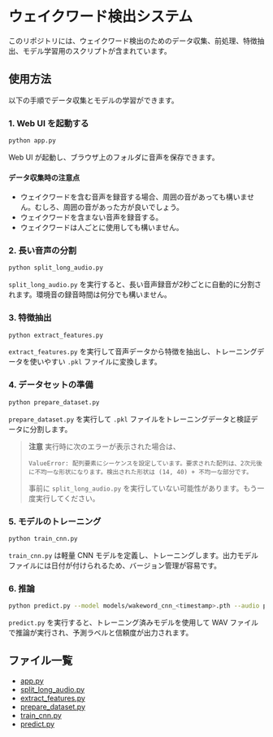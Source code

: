 # ウェイクワード検出システム

このリポジトリには、ウェイクワード検出のためのデータ収集、前処理、特徴抽出、モデル学習用のスクリプトが含まれています。

## 使用方法

以下の手順でデータ収集とモデルの学習ができます。

### 1. Web UI を起動する

```bash
python app.py
```
Web UI が起動し、ブラウザ上のフォルダに音声を保存できます。

#### データ収集時の注意点

- ウェイクワードを含む音声を録音する場合、周囲の音があっても構いません。むしろ、周囲の音があった方が良いでしょう。
- ウェイクワードを含まない音声を録音する。
- ウェイクワードは人ごとに使用しても構いません。

### 2. 長い音声の分割

```bash
python split_long_audio.py
```

`split_long_audio.py` を実行すると、長い音声録音が2秒ごとに自動的に分割されます。環境音の録音時間は何分でも構いません。

### 3. 特徴抽出

```bash
python extract_features.py
```

`extract_features.py` を実行して音声データから特徴を抽出し、トレーニングデータを使いやすい `.pkl` ファイルに変換します。

### 4. データセットの準備

```bash
python prepare_dataset.py
```

`prepare_dataset.py` を実行して `.pkl` ファイルをトレーニングデータと検証データに分割します。

> **注意**
> 実行時に次のエラーが表示された場合は、
> ```text
> ValueError: 配列要素にシーケンスを設定しています。要求された配列は、2次元後に不均一な形状になります。検出された形状は (14, 40) + 不均一な部分です。
> ```
> 事前に `split_long_audio.py` を実行していない可能性があります。もう一度実行してください。

### 5. モデルのトレーニング

```bash
python train_cnn.py
```

`train_cnn.py` は軽量 CNN モデルを定義し、トレーニングします。出力モデルファイルには日付が付けられるため、バージョン管理が容易です。

### 6. 推論

```bash
python predict.py --model models/wakeword_cnn_<timestamp>.pth --audio path/to/audio.wav
```

`predict.py` を実行すると、トレーニング済みモデルを使用して WAV ファイルで推論が実行され、予測ラベルと信頼度が出力されます。

## ファイル一覧

- [app.py](./app.py)
- [split_long_audio.py](./split_long_audio.py)
- [extract_features.py](./extract_features.py)
- [prepare_dataset.py](./prepare_dataset.py)
- [train_cnn.py](./train_cnn.py)
- [predict.py](./predict.py)
